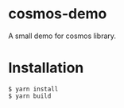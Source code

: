 # cosmos-demo
A small demo for cosmos library.

# Installation
```properties
$ yarn install 
$ yarn build
```
